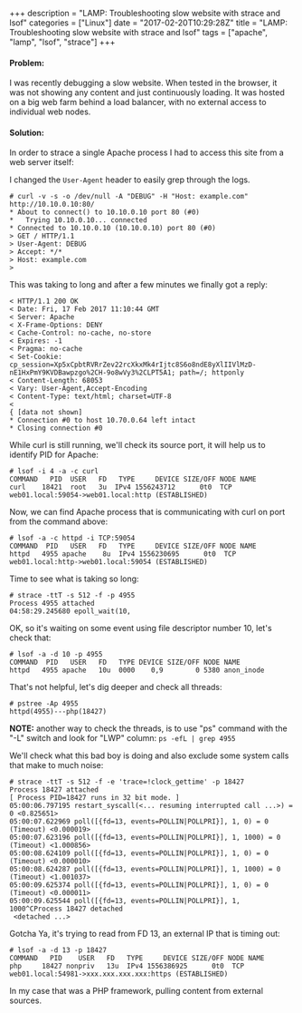 +++
description = "LAMP: Troubleshooting slow website with strace and lsof"
categories = ["Linux"]
date = "2017-02-20T10:29:28Z"
title = "LAMP: Troubleshooting slow website with strace and lsof"
tags = ["apache", "lamp", "lsof", "strace"]
+++

#### Problem:

I was recently debugging a slow website. When tested in the browser, it was not showing any content and just continuously loading.
It was hosted on a big web farm behind a load balancer, with no external access to individual web nodes.

#### Solution:

In order to strace a single Apache process I had to access this site from a web server itself:

I changed the `User-Agent` header to easily grep through the logs.

```
# curl -v -s -o /dev/null -A "DEBUG" -H "Host: example.com" http://10.10.0.10:80/
* About to connect() to 10.10.0.10 port 80 (#0)
*   Trying 10.10.0.10... connected
* Connected to 10.10.0.10 (10.10.0.10) port 80 (#0)
> GET / HTTP/1.1
> User-Agent: DEBUG
> Accept: */*
> Host: example.com
>
```

This was taking to long and after a few minutes we finally got a reply:

```
< HTTP/1.1 200 OK
< Date: Fri, 17 Feb 2017 11:10:44 GMT
< Server: Apache
< X-Frame-Options: DENY
< Cache-Control: no-cache, no-store
< Expires: -1
< Pragma: no-cache
< Set-Cookie: cp_session=Xp5xCpbtRVRrZev22rcXkxMk4rIjtc8S6o8ndE8yXlIIVlMzD-nE1HxPmY9KVDBawpzgo%2CH-9o8wVy3%2CLPT5A1; path=/; httponly
< Content-Length: 68053
< Vary: User-Agent,Accept-Encoding
< Content-Type: text/html; charset=UTF-8
<
{ [data not shown]
* Connection #0 to host 10.70.0.64 left intact
* Closing connection #0
```

While curl is still running, we'll check its source port, it will help us to identify PID for Apache:

```
# lsof -i 4 -a -c curl
COMMAND   PID  USER   FD   TYPE     DEVICE SIZE/OFF NODE NAME
curl    18421  root   3u  IPv4 1556243712      0t0  TCP web01.local:59054->web01.local:http (ESTABLISHED)
```

Now, we can find Apache process that is communicating with curl on port from the command above:

```
# lsof -a -c httpd -i TCP:59054
COMMAND  PID   USER   FD   TYPE     DEVICE SIZE/OFF NODE NAME
httpd   4955 apache    8u  IPv4 1556230695      0t0  TCP web01.local:http->web01.local:59054 (ESTABLISHED)
```

Time to see what is taking so long:

```
# strace -ttT -s 512 -f -p 4955
Process 4955 attached
04:58:29.245680 epoll_wait(10,
```

OK, so it's waiting on some event using file descriptor number 10, let's check that:

```
# lsof -a -d 10 -p 4955
COMMAND  PID   USER   FD   TYPE DEVICE SIZE/OFF NODE NAME
httpd   4955 apache   10u  0000    0,9        0 5380 anon_inode
```

That's not helpful, let's dig deeper and check all threads:

```
# pstree -Ap 4955
httpd(4955)---php(18427)
```
**NOTE:** another way to check the threads, is to use "ps" command with the "-L" switch and look for "LWP" column: `ps -efL | grep 4955`

We'll check what this bad boy is doing and also exclude some system calls that make to much noise:

```
# strace -ttT -s 512 -f -e 'trace=!clock_gettime' -p 18427
Process 18427 attached
[ Process PID=18427 runs in 32 bit mode. ]
05:00:06.797195 restart_syscall(<... resuming interrupted call ...>) = 0 <0.825651>
05:00:07.622969 poll([{fd=13, events=POLLIN|POLLPRI}], 1, 0) = 0 (Timeout) <0.000019>
05:00:07.623196 poll([{fd=13, events=POLLIN|POLLPRI}], 1, 1000) = 0 (Timeout) <1.000856>
05:00:08.624109 poll([{fd=13, events=POLLIN|POLLPRI}], 1, 0) = 0 (Timeout) <0.000010>
05:00:08.624287 poll([{fd=13, events=POLLIN|POLLPRI}], 1, 1000) = 0 (Timeout) <1.001037>
05:00:09.625374 poll([{fd=13, events=POLLIN|POLLPRI}], 1, 0) = 0 (Timeout) <0.000011>
05:00:09.625544 poll([{fd=13, events=POLLIN|POLLPRI}], 1, 1000^CProcess 18427 detached
 <detached ...>
```

Gotcha Ya, it's trying to read from FD 13, an external IP that is timing out:

```
# lsof -a -d 13 -p 18427
COMMAND   PID    USER   FD   TYPE     DEVICE SIZE/OFF NODE NAME
php     18427 nonpriv   13u  IPv4 1556386925      0t0  TCP web01.local:54981->xxx.xxx.xxx.xxx:https (ESTABLISHED)
```

In my case that was a PHP framework, pulling content from external sources.
